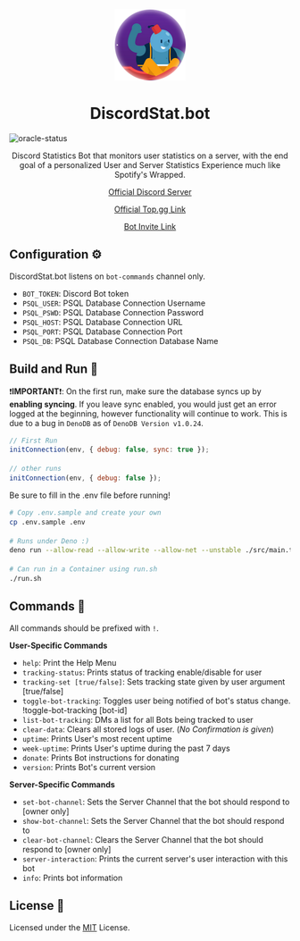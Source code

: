 <p align='center'>
  <img src='misc/Oracle-profile.png' />
</p>
<h1 align='center'>
  DiscordStat.bot
</h2>

![oracle-status](https://top-gg-badges.herokuapp.com/badge/804912951144087632)

<p align='center'>
Discord Statistics Bot that monitors user statistics on a server, with the end goal of a personalized User and Server Statistics Experience much like Spotify's Wrapped.
</p>
<p align='center'>
  <a href='https://discord.gg/68xT2UwJ2R'>Official Discord Server</a>
</P>
<p align='center'>
  <a href='https://top.gg/bot/804912951144087632'>Official Top.gg Link</a>
</p>
<p align='center'>
  <a href='https://discord.com/oauth2/authorize?client_id=804912951144087632&permissions=543808&scope=bot'>Bot Invite Link</a>
</p>



## Configuration ⚙️
DiscordStat.bot listens on `bot-commands` channel only.

- `BOT_TOKEN`: Discord Bot token
- `PSQL_USER`: PSQL Database Connection Username
- `PSQL_PSWD`: PSQL Database Connection Password
- `PSQL_HOST`: PSQL Database Connection URL
- `PSQL_PORT`: PSQL Database Connection Port
- `PSQL_DB`: PSQL Database Connection Database Name

## Build and Run 🚀
❗️**IMPORTANT**❗️: On the first run, make sure the database syncs up by **enabling syncing**. If you leave sync enabled, you would just get an error logged at the beginning, however functionality will continue to work. This is due to a bug in `DenoDB` as of `DenoDB Version v1.0.24`.
```js
// First Run
initConnection(env, { debug: false, sync: true });

// other runs
initConnection(env, { debug: false });
```

Be sure to fill in the .env file before running!
```sh
# Copy .env.sample and create your own
cp .env.sample .env

# Runs under Deno :)
deno run --allow-read --allow-write --allow-net --unstable ./src/main.ts

# Can run in a Container using run.sh
./run.sh
```

## Commands 🤖
All commands should be prefixed with `!`.

**User-Specific Commands**
- `help`: Print the Help Menu
- `tracking-status`: Prints status of tracking enable/disable for user
- `tracking-set [true/false]`: Sets tracking state given by user argument [true/false]
- `toggle-bot-tracking`: Toggles user being notified of bot's status change. !toggle-bot-tracking [bot-id]
- `list-bot-tracking`: DMs a list for all Bots being tracked to user
- `clear-data`: Clears all stored logs of user. (*No Confirmation is given*)
- `uptime`: Prints User's most recent uptime
- `week-uptime`: Prints User's uptime during the past 7 days
- `donate`: Prints Bot instructions for donating
- `version`: Prints Bot's current version

**Server-Specific Commands**
- `set-bot-channel`: Sets the Server Channel that the bot should respond to [owner only]
- `show-bot-channel`: Sets the Server Channel that the bot should respond to
- `clear-bot-channel`: Clears the Server Channel that the bot should respond to [owner only]
- `server-interaction`: Prints the current server's user interaction with this bot
- `info`: Prints bot information

## License 📔
Licensed under the [MIT](LICENSE) License.